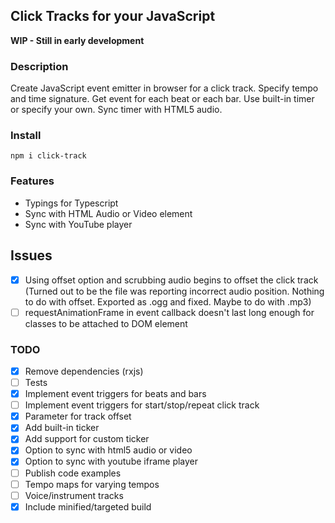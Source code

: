 ## Click Tracks for your JavaScript

**WIP - Still in early development**

### Description
Create JavaScript event emitter in browser for a click track. Specify tempo and time signature. Get event for each beat or each bar. Use built-in timer or specify your own. Sync timer with HTML5 audio.

### Install
`npm i click-track`

### Features
 - Typings for Typescript
 - Sync with HTML Audio or Video element
 - Sync with YouTube player

## Issues
 - [x] Using offset option and scrubbing audio begins to offset the click track (Turned out to be the file was reporting incorrect audio position. Nothing to do with offset. Exported as .ogg and fixed. Maybe to do with .mp3)
 - [ ] requestAnimationFrame in event callback doesn't last long enough for classes to be attached to DOM element

### TODO
 - [x] Remove dependencies (rxjs)
 - [ ] Tests
 - [x] Implement event triggers for beats and bars
 - [ ] Implement event triggers for start/stop/repeat click track
 - [x] Parameter for track offset
 - [x] Add built-in ticker
 - [x] Add support for custom ticker
 - [x] Option to sync with html5 audio or video
 - [x] Option to sync with youtube iframe player
 - [ ] Publish code examples
 - [ ] Tempo maps for varying tempos
 - [ ] Voice/instrument tracks
 - [x] Include minified/targeted build